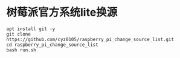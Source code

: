 # 树莓派官方系统lite换源
```shell
apt install git -y
git clone https://github.com/cyz0105/raspberry_pi_change_source_list.git
cd raspberry_pi_change_source_list
bash run.sh
```
